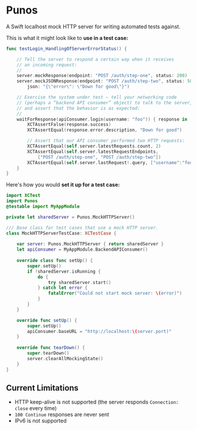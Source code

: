 
Punos
=====

A Swift localhost mock HTTP server for writing automated tests against.

This is what it might look like to __use in a test case:__

```swift
func testLogin_HandlingOfServerErrorStatus() {

	// Tell the server to respond a certain way when it receives
	// an incoming request:
	//
    server.mockResponse(endpoint: "POST /auth/step-one", status: 200)
    server.mockJSONResponse(endpoint: "POST /auth/step-two", status: 500,
        json: "{\"error\": \"Down for good\"}")

	// Exercise the system under test — tell your networking code
	// (perhaps a “backend API consumer” object) to talk to the server,
	// and assert that the behavior is as expected:
	//
    waitForResponse(apiConsumer.login(username: "foo")) { response in
        XCTAssertFalse(response.success)
        XCTAssertEqual(response.error.description, "Down for good")

        // Assert that our API consumer performed two HTTP requests:
        XCTAssertEqual(self.server.latestRequests.count, 2)
        XCTAssertEqual(self.server.latestRequestEndpoints,
            ["POST /auth/step-one", "POST /auth/step-two"])
        XCTAssertEqual(self.server.lastRequest!.query, ["username":"foo"])
    }
}
```

Here's how you would __set it up for a test case:__

```swift
import XCTest
import Punos
@testable import MyAppModule

private let sharedServer = Punos.MockHTTPServer()

/// Base class for test cases that use a mock HTTP server.
class MockHTTPServerTestCase: XCTestCase {
	
	var server: Punos.MockHTTPServer { return sharedServer }
    let apiConsumer = MyAppModule.BackendAPIConsumer()
	
	override class func setUp() {
		super.setUp()
        if !sharedServer.isRunning {
            do {
                try sharedServer.start()
            } catch let error {
                fatalError("Could not start mock server: \(error)")
            }
        }
	}

    override func setUp() {
        super.setUp()
        apiConsumer.baseURL = "http://localhost:\(server.port)"
    }
	
    override func tearDown() {
        super.tearDown()
        server.clearAllMockingState()
    }
}
```


Current Limitations
-------------------

- HTTP keep-alive is not supported (the server responds `Connection: close` every time)
- `100 Continue` responses are never sent
- IPv6 is not supported


